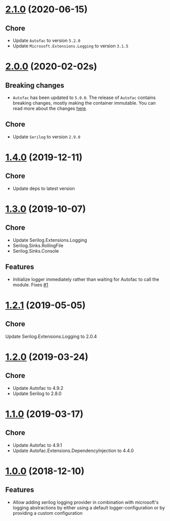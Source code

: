 # [2.1.0](https://www.nuget.org/packages/Serilog.Extensions.Autofac.DependencyInjection/2.1.0) (2020-06-15)

## Chore

* Update `Autofac` to version `5.2.0`
* Update `Microsoft.Extensions.Logging` to version `3.1.5`

# [2.0.0](https://www.nuget.org/packages/Serilog.Extensions.Autofac.DependencyInjection/2.0.0) (2020-02-02s)

## Breaking changes

* `Autofac` has been updated to `5.0.0`. The release of `Autofac` contains breaking changes, mostly making the container immutable. You can read more about the changes [here](https://www.paraesthesia.com/archive/2020/01/27/autofac-5-released/).

## Chore

* Update `Serilog` to version `2.9.0`

# [1.4.0](https://www.nuget.org/packages/Serilog.Extensions.Autofac.DependencyInjection/1.4.0) (2019-12-11)

## Chore

* Update deps to latest version

# [1.3.0](https://www.nuget.org/packages/Serilog.Extensions.Autofac.DependencyInjection/1.3.0) (2019-10-07)

## Chore

* Update Serilog.Extensions.Logging
* Serilog.Sinks.RollingFile
* Serilog.Sinks.Console

## Features

* Initialize logger immediately rather than waiting for Autofac to call the module. Fixes [#1](https://github.com/alsami/Serilog.Extensions.Autofac.DependencyInjection/issues/1)

# [1.2.1](https://www.nuget.org/packages/Serilog.Extensions.Autofac.DependencyInjection/1.2.1) (2019-05-05)

## Chore

Update Serilog.Extensions.Logging to 2.0.4

# [1.2.0](https://www.nuget.org/packages/Serilog.Extensions.Autofac.DependencyInjection/1.2.0) (2019-03-24)

## Chore

* Update Autofac to 4.9.2
* Update Serilog to 2.8.0

# [1.1.0](https://www.nuget.org/packages/Serilog.Extensions.Autofac.DependencyInjection/1.1.0) (2019-03-17)

## Chore

* Update Autofac to 4.9.1
* Update Autofac.Extensions.DependencyInjection to 4.4.0

# [1.0.0](https://www.nuget.org/packages/Serilog.Extensions.Autofac.DependencyInjection/1.0.0) (2018-12-10)

## Features

* Allow adding serilog logging provider in combination with microsoft's logging abstractions by either using a default logger-configuration or by providing a custom configuration